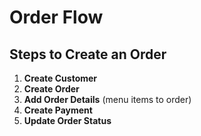 # Order Flow

## Steps to Create an Order

1. **Create Customer**
2. **Create Order** 
3. **Add Order Details** (menu items to order)
4. **Create Payment**
5. **Update Order Status**